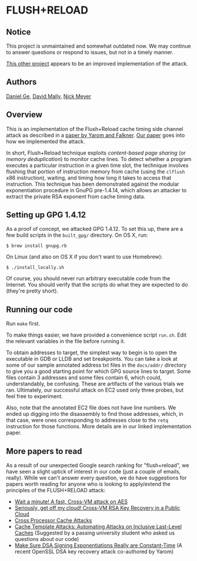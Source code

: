 # FLUSH+RELOAD

## Notice

This project is unmaintained and somewhat outdated now. We may continue to
answer questions or respond to issues, but not in a timely manner.

[This other project](https://github.com/defuse/flush-reload-attacks) appears
to be an improved implementation of the attack.

## Authors
[Daniel Ge](https://github.com/DanGe42),
[David Mally](https://github.com/djmally),
[Nick Meyer](https://github.com/mkandalf)

## Overview
This is an implementation of the Flush+Reload cache timing side channel attack
as described in a [paper by Yarom and
Falkner](https://eprint.iacr.org/2013/448.pdf). [Our
paper](https://github.com/DanGe42/flush-reload/releases/tag/cis-700-submission)
goes into how we implemented the attack.

In short, Flush+Reload technique exploits *content-based page sharing* (or
*memory deduplication*) to monitor cache lines. To detect whether a program
executes a particular instruction in a given time slot, the technique involves
flushing that portion of instruction memory from cache (using the `clflush` x86
instruction), waiting, and timing how long it takes to access that instruction.
This technique has been demonstrated against the modular exponentiation
procedure in GnuPG pre-1.4.14, which allows an attacker to extract the private
RSA exponent from cache timing data.

## Setting up GPG 1.4.12
As a proof of concept, we attacked GPG 1.4.12. To set this up, there are a few
build scripts in the `built_gpg/` directory. On OS X, run:

```
$ brew install gnupg.rb
```

On Linux (and also on OS X if you don't want to use Homebrew):

```
$ ./install_locally.sh
```

Of course, you should never run arbitrary executable code from the Internet.
You should verify that the scripts do what they are expected to do (they're
pretty short).

## Running our code
Run `make` first.

To make things easier, we have provided a convenience script `run.sh`. Edit the
relevant variables in the file before running it.

To obtain addresses to target, the simplest way to begin is to open the
executable in GDB or LLDB and set breakpoints. You can take a look at some of
our sample annotated address txt files in the `docs/addr/` directory to give
you a good starting point for which GPG source lines to target. Some files
contain 3 addresses and some files contain 6, which could, understandably, be
confusing. These are artifacts of the various trials we ran.  Ultimately, our
successful attack on EC2 used only three probes, but feel free to experiment.

Also, note that the annotated EC2 file does not have line numbers. We ended up
digging into the disassembly to find those addresses, which, in that case, were
ones corresponding to addresses close to the `retq` instruction for those
functions. More details are in our linked implementation paper.

## More papers to read
As a result of our unexpected Google search ranking for "flush+reload", we have
seen a slight uptick of interest in our code (just a couple of emails, really).
While we can't answer every question, we do have suggestions for papers worth
reading for anyone who is looking to apply/extend the principles of the
FLUSH+RELOAD attack:

* [Wait a minute! A fast, Cross-VM attack on AES](https://eprint.iacr.org/2014/435.pdf)
* [Seriously, get off my cloud! Cross-VM RSA Key Recovery in a Public Cloud](https://eprint.iacr.org/2015/898.pdf)
* [Cross Processor Cache Attacks](https://eprint.iacr.org/2015/1155.pdf)
* [Cache Template Attacks: Automating Attacks on Inclusive Last-Level
  Caches](https://www.usenix.org/system/files/conference/usenixsecurity15/sec15-paper-gruss.pdf)
  (Suggested by a passing university student who asked us questions about our code)
* [Make Sure DSA Signing Exponentiations Really are Constant-Time](https://eprint.iacr.org/2016/594.pdf)
  (A recent OpenSSL DSA key recovery attack co-authored by Yarom)

